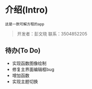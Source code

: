 # 介绍(Intro)

    这是一款可解方程的app

>开发者：彭文晓
>联系：3504852205

## 待办(To Do)
- 实现函数图像绘制
- 修复主界面编辑框bug
- 增加函数
- 实现主题切换
    